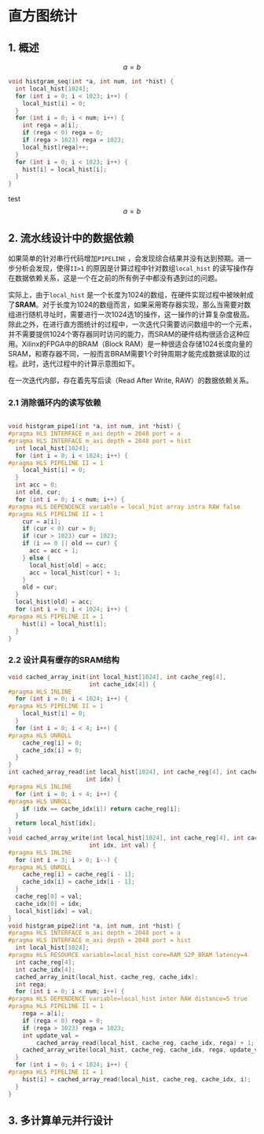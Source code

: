 # 直方图统计

## 1. 概述

$$
a = b
$$

```c
void histgram_seq(int *a, int num, int *hist) {
  int local_hist[1024];
  for (int i = 0; i < 1023; i++) {
    local_hist[i] = 0;
  }
  for (int i = 0; i < num; i++) {
    int rega = a[i];
    if (rega < 0) rega = 0;
    if (rega > 1023) rega = 1023;
    local_hist[rega]++;
  }
  for (int i = 0; i < 1023; i++) {
    hist[i] = local_hist[i];
  }
}
```

test $$a = b$$ 

## 2. 流水线设计中的数据依赖

如果简单的针对串行代码增加`PIPELINE` ，会发现综合结果并没有达到预期。进一步分析会发现，使得`II>1` 的原因是计算过程中针对数组`local_hist` 的读写操作存在数据依赖关系，这是一个在之前的所有例子中都没有遇到过的问题。

实际上，由于`local_hist` 是一个长度为1024的数组，在硬件实现过程中被映射成了**SRAM**。对于长度为1024的数组而言，如果采用寄存器实现，那么当需要对数组进行随机寻址时，需要进行一次1024选1的操作，这一操作的计算复杂度极高。除此之外，在进行直方图统计的过程中，一次迭代只需要访问数组中的一个元素，并不需要提供1024个寄存器同时访问的能力，而SRAM的硬件结构很适合这种应用。Xilinx的FPGA中的BRAM（Block RAM）是一种很适合存储1024长度向量的SRAM，和寄存器不同，一般而言BRAM需要1个时钟周期才能完成数据读取的过程。此时，迭代过程中的计算示意图如下。



在一次迭代内部，存在着先写后读（Read After Write, RAW）的数据依赖关系。

### 2.1 消除循环内的读写依赖



```c

void histgram_pipe1(int *a, int num, int *hist) {
#pragma HLS INTERFACE m_axi depth = 2048 port = a
#pragma HLS INTERFACE m_axi depth = 2048 port = hist
  int local_hist[1024];
  for (int i = 0; i < 1024; i++) {
#pragma HLS PIPELINE II = 1
    local_hist[i] = 0;
  }
  int acc = 0;
  int old, cur;
  for (int i = 0; i < num; i++) {
#pragma HLS DEPENDENCE variable = local_hist array intra RAW false
#pragma HLS PIPELINE II = 1
    cur = a[i];
    if (cur < 0) cur = 0;
    if (cur > 1023) cur = 1023;
    if (i == 0 || old == cur) {
      acc = acc + 1;
    } else {
      local_hist[old] = acc;
      acc = local_hist[cur] + 1;
    }
    old = cur;
  }
  local_hist[old] = acc;
  for (int i = 0; i < 1024; i++) {
#pragma HLS PIPELINE II = 1
    hist[i] = local_hist[i];
  }
}

```







### 2.2 设计具有缓存的SRAM结构

```c
void cached_array_init(int local_hist[1024], int cache_reg[4],
                       int cache_idx[4]) {
#pragma HLS INLINE
  for (int i = 0; i < 1024; i++) {
#pragma HLS PIPELINE II = 1
    local_hist[i] = 0;
  }
  for (int i = 0; i < 4; i++) {
#pragma HLS UNROLL
    cache_reg[i] = 0;
    cache_idx[i] = 0;
  }
}
int cached_array_read(int local_hist[1024], int cache_reg[4], int cache_idx[4],
                      int idx) {
#pragma HLS INLINE
  for (int i = 0; i < 4; i++) {
#pragma HLS UNROLL
    if (idx == cache_idx[i]) return cache_reg[i];
  }
  return local_hist[idx];
}
void cached_array_write(int local_hist[1024], int cache_reg[4], int cache_idx[4],
                       int idx, int val) {
#pragma HLS INLINE
  for (int i = 3; i > 0; i--) {
#pragma HLS UNROLL
    cache_reg[i] = cache_reg[i - 1];
    cache_idx[i] = cache_idx[i - 1];
  }
  cache_reg[0] = val;
  cache_idx[0] = idx;
  local_hist[idx] = val;
}
void histgram_pipe2(int *a, int num, int *hist) {
#pragma HLS INTERFACE m_axi depth = 2048 port = a
#pragma HLS INTERFACE m_axi depth = 2048 port = hist
  int local_hist[1024];
#pragma HLS RESOURCE variable=local_hist core=RAM_S2P_BRAM latency=4
  int cache_reg[4];
  int cache_idx[4];
  cached_array_init(local_hist, cache_reg, cache_idx);
  int rega;
  for (int i = 0; i < num; i++) {
#pragma HLS DEPENDENCE variable=local_hist inter RAW distance=5 true
#pragma HLS PIPELINE II = 1
    rega = a[i];
    if (rega < 0) rega = 0;
    if (rega > 1023) rega = 1023;
    int update_val =
        cached_array_read(local_hist, cache_reg, cache_idx, rega) + 1;
    cached_array_write(local_hist, cache_reg, cache_idx, rega, update_val);
  }
  for (int i = 0; i < 1024; i++) {
#pragma HLS PIPELINE II = 1
    hist[i] = cached_array_read(local_hist, cache_reg, cache_idx, i);
  }
}
```



## 3. 多计算单元并行设计





